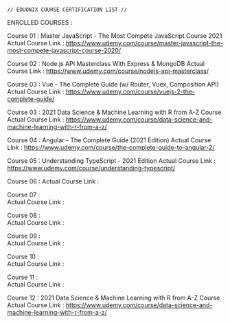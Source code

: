                                                                              // EDUONIX COURSE CERTIFICATION LIST //
                                                                             
ENROLLED COURSES :

Course 01          : Master JavaScript - The Most Compete JavaScript Course 2021
Actual Course Link : https://www.udemy.com/course/master-javascript-the-most-compete-javascript-course-2020/

Course 02          : Node.js API Masterclass With Express & MongoDB
Actual Course Link : https://www.udemy.com/course/nodejs-api-masterclass/

Course 03          : Vue - The Complete Guide (w/ Router, Vuex, Composition API)
Actual Course Link : https://www.udemy.com/course/vuejs-2-the-complete-guide/

Course 03          : 2021 Data Science & Machine Learning with R from A-Z Course
Actual Course Link : https://www.udemy.com/course/data-science-and-machine-learning-with-r-from-a-z/

Course 04          : Angular - The Complete Guide (2021 Edition)
Actual Course Link : https://www.udemy.com/course/the-complete-guide-to-angular-2/

Course 05          : Understanding TypeScript - 2021 Edition
Actual Course Link : https://www.udemy.com/course/understanding-typescript/

Course 06          : 
Actual Course Link : 

Course 07          :  
Actual Course Link :

Course 08          :  
Actual Course Link :

Course 09          :  
Actual Course Link :

Course 10          :  
Actual Course Link :

Course 11          :  
Actual Course Link :

Course 12          : 2021 Data Science & Machine Learning with R from A-Z Course
Actual Course Link : https://www.udemy.com/course/data-science-and-machine-learning-with-r-from-a-z/
